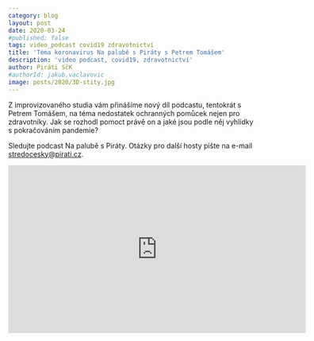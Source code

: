 ```yaml
---
category: blog
layout: post
date: 2020-03-24
#published: false
tags: video_podcast covid19 zdravotnictví
title: 'Téma koronavirus Na palubě s Piráty s Petrem Tomášem'
description: 'video podcast, covid19, zdravotnictví'
author: Piráti SčK
#authorId: jakub.vaclavovic
image: posts/2020/3D-stity.jpg
---
```


Z improvizovaného studia vám přinášíme nový díl podcastu, tentokrát s Petrem Tomášem, na téma nedostatek ochranných pomůcek nejen pro zdravotníky. Jak se rozhodl pomoct právě on a jaké jsou podle něj vyhlídky s pokračováním pandemie? 

Sledujte podcast Na palubě s Piráty. Otázky pro další hosty pište na e-mail stredocesky@pirati.cz.

<iframe width="600" height="338" src="https://www.youtube.com/embed/g1XscyFpS6g" frameborder="0" allow="accelerometer; autoplay; encrypted-media; gyroscope; picture-in-picture" allowfullscreen></iframe>
